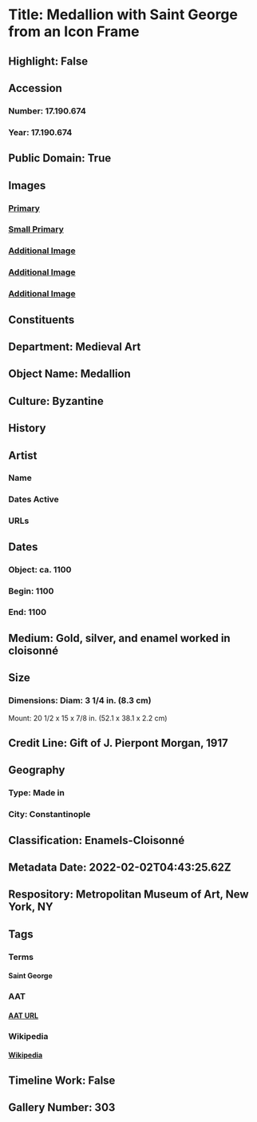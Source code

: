 # Title: Medallion with Saint George from an Icon Frame
## Highlight: False
## Accession
### Number: 17.190.674
### Year: 17.190.674
## Public Domain: True
## Images
### [Primary](https://images.metmuseum.org/CRDImages/md/original/sf17-190-674s1.jpg)
### [Small Primary](https://images.metmuseum.org/CRDImages/md/web-large/sf17-190-674s1.jpg)
### [Additional Image](https://images.metmuseum.org/CRDImages/md/original/DT200219.jpg)
### [Additional Image](https://images.metmuseum.org/CRDImages/md/original/sf17-190-674s2.jpg)
### [Additional Image](https://images.metmuseum.org/CRDImages/md/original/sf17-190-670-678s1.jpg)
## Constituents
## Department: Medieval Art
## Object Name: Medallion
## Culture: Byzantine
## History
## Artist
### Name
### Dates Active
### URLs
## Dates
### Object: ca. 1100
### Begin: 1100
### End: 1100
## Medium: Gold, silver, and enamel worked in cloisonné
## Size
### Dimensions: Diam: 3 1/4 in. (8.3 cm)
Mount: 20 1/2 x 15 x 7/8 in. (52.1 x 38.1 x 2.2 cm)
## Credit Line: Gift of J. Pierpont Morgan, 1917
## Geography
### Type: Made in
### City: Constantinople
## Classification: Enamels-Cloisonné
## Metadata Date: 2022-02-02T04:43:25.62Z
## Respository: Metropolitan Museum of Art, New York, NY
## Tags
### Terms
#### Saint George
### AAT
#### [AAT URL](http://vocab.getty.edu/page/ia/901000509)
### Wikipedia
#### [Wikipedia]()
## Timeline Work: False
## Gallery Number: 303